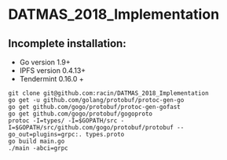 # DATMAS_2018_Implementation

## Incomplete installation:
* Go version 1.9+
* IPFS version 0.4.13+
* Tendermint 0.16.0 +

```
git clone git@github.com:racin/DATMAS_2018_Implementation
go get -u github.com/golang/protobuf/protoc-gen-go
go get github.com/gogo/protobuf/protoc-gen-gofast
go get github.com/gogo/protobuf/gogoproto
protoc -I=types/ -I=$GOPATH/src -I=$GOPATH/src/github.com/gogo/protobuf/protobuf --go_out=plugins=grpc:. types.proto
go build main.go
./main -abci=grpc
```
